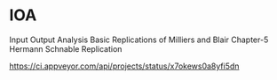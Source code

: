 # IOA

Input Output Analysis
Basic Replications of Milliers and Blair Chapter-5
Hermann Schnable Replication


https://ci.appveyor.com/api/projects/status/x7okews0a8yfi5dn
